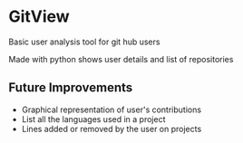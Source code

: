 # GitView
Basic user analysis tool for git hub users

Made with python shows user details and list of repositories

## Future Improvements
* Graphical representation of user's contributions
* List all the languages used in a project
* Lines added or removed by the user on projects
